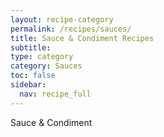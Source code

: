 ```yaml
---
layout: recipe-category
permalink: /recipes/sauces/
title: Sauce & Condiment Recipes
subtitle: 
type: category
category: Sauces
toc: false
sidebar:
  nav: recipe_full
---
```

Sauce & Condiment